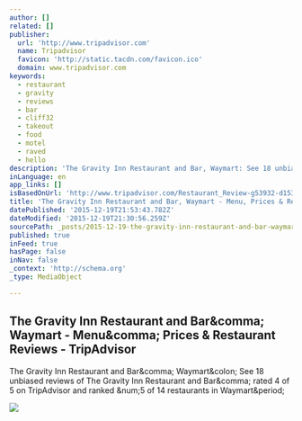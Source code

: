 ```yaml
---
author: []
related: []
publisher:
  url: 'http://www.tripadvisor.com'
  name: Tripadvisor
  favicon: 'http://static.tacdn.com/favicon.ico'
  domain: www.tripadvisor.com
keywords:
  - restaurant
  - gravity
  - reviews
  - bar
  - cliff32
  - takeout
  - food
  - motel
  - raved
  - hello
description: 'The Gravity Inn Restaurant and Bar, Waymart: See 18 unbiased reviews of The Gravity Inn Restaurant and Bar, rated 4 of 5 on TripAdvisor and ranked #5 of 14 restaurants in Waymart.'
inLanguage: en
app_links: []
isBasedOnUrl: 'http://www.tripadvisor.com/Restaurant_Review-g53932-d1535243-Reviews-or10-The_Gravity_Inn_Restaurant_and_Bar-Waymart_Pocono_Mountains_Region_Pennsylvan.html#REVIEWS'
title: 'The Gravity Inn Restaurant and Bar, Waymart - Menu, Prices & Restaurant Reviews - TripAdvisor'
datePublished: '2015-12-19T21:53:43.782Z'
dateModified: '2015-12-19T21:30:56.259Z'
sourcePath: _posts/2015-12-19-the-gravity-inn-restaurant-and-bar-waymart-menu-prices-and.md
published: true
inFeed: true
hasPage: false
inNav: false
_context: 'http://schema.org'
_type: MediaObject

---
```

<article style=""><h1>The Gravity Inn Restaurant and Bar&amp;comma; Waymart - Menu&amp;comma; Prices &amp; Restaurant Reviews - TripAdvisor</h1><p>The Gravity Inn Restaurant and Bar&amp;comma; Waymart&amp;colon; See 18 unbiased reviews of The Gravity Inn Restaurant and Bar&amp;comma; rated 4 of 5 on TripAdvisor and ranked &amp;num;5 of 14 restaurants in Waymart&amp;period;</p><img src="http://media-cdn.tripadvisor.com/media/photo-s/08/cf/0e/f2/gravity-inn-restaurant.jpg" /></article>